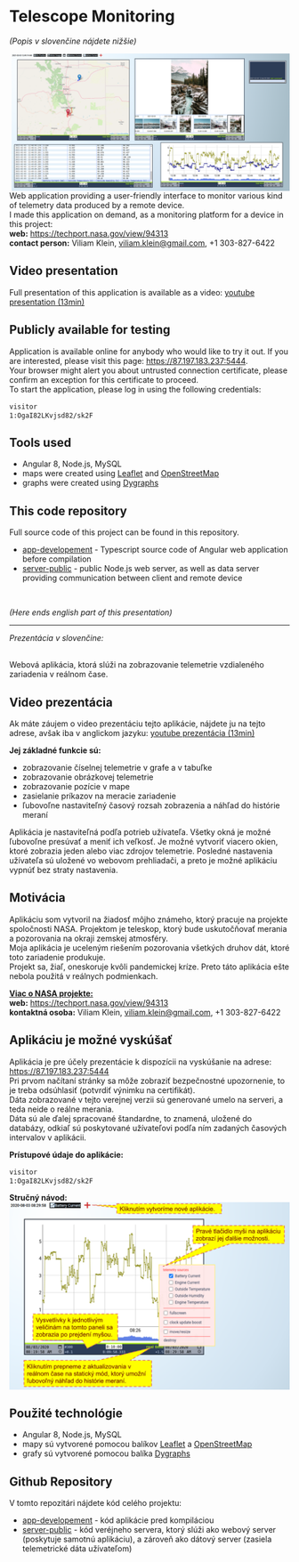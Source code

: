 # Telescope Monitoring

*(Popis v slovenčine nájdete nižšie)*<br>

<img align="right" src="/.doc/telescopeMonitoring2.png" width="500"></img>
Web application providing a user-friendly interface to monitor various kind of telemetry data produced by a remote device.<br>
I made this application on demand, as a monitoring platform for a device in this project: <br>
**web:** https://techport.nasa.gov/view/94313 <br>
**contact person:** Viliam Klein, viliam.klein@gmail.com, +1 303-827-6422

## Video presentation<br>
Full presentation of this application is available as a video: [youtube presentation (13min)](https://youtu.be/4Kk7DvttR24)

## Publicly available for testing<br>
Application is available online for anybody who would like to try it out. If you are interested, please visit this page: <https://87.197.183.237:5444>. <br>
Your browser might alert you about untrusted connection certificate, please confirm an exception for this certificate to proceed. <br>
To start the application, please log in using the following credentials:<br>
```
visitor
1:OgaI82LKvjsd82/sk2F
```
## Tools used
* Angular 8, Node.js, MySQL
* maps were created using [Leaflet](https://leafletjs.com/) and [OpenStreetMap](https://www.openstreetmap.org)
* graphs were created using [Dygraphs](http://dygraphs.com/)

## This code repository
Full source code of this project can be found in this repository.<br>
* [app-developement](https://github.com/MarekDrabik/TelescopeMonitoring/tree/master/app-developement) - Typescript source code of Angular web application before compilation
* [server-public](https://github.com/MarekDrabik/TelescopeMonitoring/tree/master/server-public/app) - public Node.js web server, as well as data server providing communication between client and remote device

<br>

*(Here ends english part of this presentation)*

---
*Prezentácia v slovenčine:*
<br>
<br>

Webová aplikácia, ktorá slúži na zobrazovanie telemetrie vzdialeného zariadenia v reálnom čase.

## Video prezentácia<br>
Ak máte záujem o video prezentáciu tejto aplikácie, nájdete ju na tejto adrese, avšak iba v anglickom jazyku: [youtube prezentácia (13min)](https://youtu.be/4Kk7DvttR24)

**Jej základné funkcie sú:**
* zobrazovanie číselnej telemetrie v grafe a v tabuľke
* zobrazovanie obrázkovej telemetrie
* zobrazovanie pozície v mape
* zasielanie príkazov na meracie zariadenie
* ľubovoľne nastaviteľný časový rozsah zobrazenia a náhľad do histórie meraní

Aplikácia je nastaviteľná podľa potrieb užívateľa. Všetky okná je možné ľubovoľne presúvať a meniť ich veľkosť. 
Je možné vytvoriť viacero okien, ktoré zobrazia jeden alebo viac zdrojov telemetrie. Posledné nastavenia užívateľa sú uložené 
vo webovom prehliadači, a preto je možné aplikáciu vypnúť bez straty nastavenia.

## Motivácia

Aplikáciu som vytvoril na žiadosť môjho známeho, ktorý pracuje na projekte spoločnosti NASA.
Projektom je teleskop, ktorý bude uskutočňovať merania a pozorovania na okraji zemskej atmosféry. <br>
Moja aplikácia je uceleným riešením pozorovania všetkých druhov dát, ktoré toto zariadenie produkuje. <br>
Projekt sa, žiaľ, oneskoruje kvôli pandemickej kríze. Preto táto aplikácia ešte nebola použitá v reálnych podmienkach.

<ins>**Viac o NASA projekte:**</ins><br>
**web:** https://techport.nasa.gov/view/94313 <br>
**kontaktná osoba:** Viliam Klein, viliam.klein@gmail.com, +1 303-827-6422

## Aplikáciu je možné vyskúšať

Aplikácia je pre účely prezentácie k dispozícii na vyskúšanie na adrese: <https://87.197.183.237:5444> <br>
Pri prvom načítaní stránky sa môže zobraziť bezpečnostné upozornenie, to je treba odsúhlasiť (potvrdiť výnimku na certifikát). <br>
Dáta zobrazované v tejto verejnej verzii sú generované umelo na serveri, a teda neide o reálne merania. <br>
Dáta sú ale ďalej spracované štandardne, to znamená, uložené do databázy, odkiaľ sú poskytované užívateľovi 
podľa ním zadaných časových intervalov v aplikácii. <br>

**Prístupové údaje do aplikácie:**<br>
```
visitor
1:OgaI82LKvjsd82/sk2F
```

**Stručný návod:**<br>
<img align="center" src="/.doc/navod.png" width="600"></img>



## Použité technológie
* Angular 8, Node.js, MySQL
* mapy sú vytvorené pomocou balíkov [Leaflet](https://leafletjs.com/) a [OpenStreetMap](https://www.openstreetmap.org)
* grafy sú vytvorené pomocou balíka [Dygraphs](http://dygraphs.com/)

## Github Repository
V tomto repozitári nájdete kód celého projektu:
* [app-developement](https://github.com/MarekDrabik/TelescopeMonitoring/tree/master/app-developement) - kód aplikácie pred kompiláciou
* [server-public](https://github.com/MarekDrabik/TelescopeMonitoring/tree/master/server-public/app) - kód veréjneho servera, ktorý slúži ako webový server (poskytuje samotnú aplikáciu), a zároveň ako dátový server (zasiela telemetrické dáta užívateľom)

